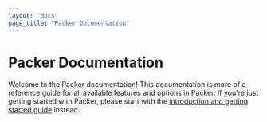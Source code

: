 ```yaml
---
layout: "docs"
page_title: "Packer Documentation"
---
```


# Packer Documentation

Welcome to the Packer documentation! This documentation is more of a reference
guide for all available features and options in Packer. If you're just getting
started with Packer, please start with the
[introduction and getting started guide](/intro) instead.
